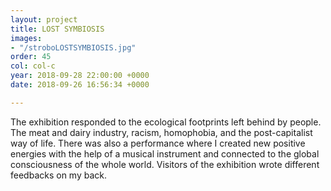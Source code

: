 ```yaml
---
layout: project
title: LOST SYMBIOSIS
images:
- "/stroboLOSTSYMBIOSIS.jpg"
order: 45
col: col-c
year: 2018-09-28 22:00:00 +0000
date: 2018-09-26 16:56:34 +0000

---
```

The exhibition responded to the ecological footprints left behind by people. The meat and dairy industry, racism, homophobia, and the post-capitalist way of life. There was also a performance where I created new positive energies with the help of a musical instrument and connected to the global consciousness of the whole world. Visitors of the exhibition wrote different feedbacks on my back.
